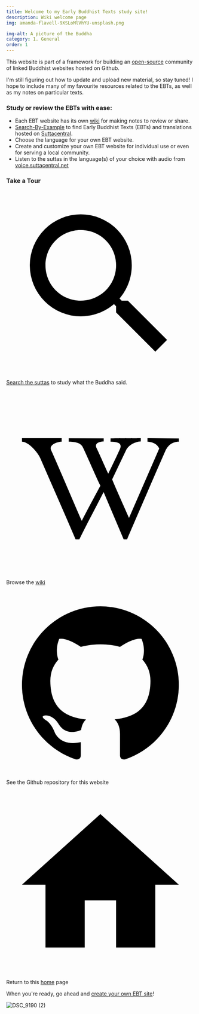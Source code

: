 ```yaml
---
title: Welcome to my Early Buddhist Texts study site!
description: Wiki welcome page
img: amanda-flavell-9XSLoMlVhYU-unsplash.png

img-alt: A picture of the Buddha
category: 1. General
order: 1
---
```


This website is part of a framework for building 
an [open-source](https://opensource.org/licenses/MIT) 
community of
linked Buddhist websites hosted on Github.

I'm still figuring out how to update and upload new material, so stay tuned! I hope to include many of my favourite resources related to the EBTs, as well as my notes on particular texts.

### Study or review the EBTs with ease:

* Each EBT website has its own [wiki](/wiki/author) for making notes to review or share.
* [Search-By-Example](/suttas) to find Early Buddhist Texts (EBTs) and translations hosted on [Suttacentral](https://suttacentral.net).  
* Choose the language for your own EBT website.
* Create and customize your own EBT website for individual use or even for serving a local community.
* Listen to the suttas in the language(s) of your choice with audio from [voice.suttacentral.net](https://voice.suttacentral.net)

### Take a Tour

<a href="/suttas" class="ebt-icon-btn v-btn v-btn--icon v-btn--round v-btn--router theme--dark v-size--default"><span class="v-btn__content"><span aria-hidden="true" class="v-icon notranslate theme--dark"><svg xmlns="http://www.w3.org/2000/svg" viewBox="0 0 24 24" role="img" aria-hidden="true" class="v-icon__svg"><path d="M9.5,3A6.5,6.5 0 0,1 16,9.5C16,11.11 15.41,12.59 14.44,13.73L14.71,14H15.5L20.5,19L19,20.5L14,15.5V14.71L13.73,14.44C12.59,15.41 11.11,16 9.5,16A6.5,6.5 0 0,1 3,9.5A6.5,6.5 0 0,1 9.5,3M9.5,5C7,5 5,7 5,9.5C5,12 7,14 9.5,14C12,14 14,12 14,9.5C14,7 12,5 9.5,5Z"></path></svg></span></span></a> [Search the suttas](/suttas) to study what the Buddha said.

<a href="/wiki" class="ebt-icon-btn v-btn--active v-btn v-btn--icon v-btn--round v-btn--router theme--dark v-size--default" aria-current="page"><span class="v-btn__content"><span aria-hidden="true" class="v-icon notranslate theme--dark"><svg xmlns="http://www.w3.org/2000/svg" viewBox="0 0 24 24" role="img" aria-hidden="true" class="v-icon__svg"><path d="M14.97,18.95L12.41,12.92C11.39,14.91 10.27,17 9.31,18.95C9.3,18.96 8.84,18.95 8.84,18.95C7.37,15.5 5.85,12.1 4.37,8.68C4.03,7.84 2.83,6.5 2,6.5C2,6.4 2,6.18 2,6.05H7.06V6.5C6.46,6.5 5.44,6.9 5.7,7.55C6.42,9.09 8.94,15.06 9.63,16.58C10.1,15.64 11.43,13.16 12,12.11C11.55,11.23 10.13,7.93 9.71,7.11C9.39,6.57 8.58,6.5 7.96,6.5C7.96,6.35 7.97,6.25 7.96,6.06L12.42,6.07V6.47C11.81,6.5 11.24,6.71 11.5,7.29C12.1,8.53 12.45,9.42 13,10.57C13.17,10.23 14.07,8.38 14.5,7.41C14.76,6.76 14.37,6.5 13.29,6.5C13.3,6.38 13.3,6.17 13.3,6.07C14.69,6.06 16.78,6.06 17.15,6.05V6.47C16.44,6.5 15.71,6.88 15.33,7.46L13.5,11.3C13.68,11.81 15.46,15.76 15.65,16.2L19.5,7.37C19.2,6.65 18.34,6.5 18,6.5C18,6.37 18,6.2 18,6.05L22,6.08V6.1L22,6.5C21.12,6.5 20.57,7 20.25,7.75C19.45,9.54 17,15.24 15.4,18.95C15.4,18.95 14.97,18.95 14.97,18.95Z"></path></svg></span></span></a> Browse the [wiki](/wiki)

<a href="https://github.com/ebt-site/ebt-site" target="_blank" class="ebt-icon-btn v-btn v-btn--icon v-btn--round theme--dark v-size--default" title="Github"><span class="v-btn__content"><span aria-hidden="true" class="v-icon notranslate theme--dark"><svg xmlns="http://www.w3.org/2000/svg" viewBox="0 0 24 24" role="img" aria-hidden="true" class="v-icon__svg"><path d="M12,2A10,10 0 0,0 2,12C2,16.42 4.87,20.17 8.84,21.5C9.34,21.58 9.5,21.27 9.5,21C9.5,20.77 9.5,20.14 9.5,19.31C6.73,19.91 6.14,17.97 6.14,17.97C5.68,16.81 5.03,16.5 5.03,16.5C4.12,15.88 5.1,15.9 5.1,15.9C6.1,15.97 6.63,16.93 6.63,16.93C7.5,18.45 8.97,18 9.54,17.76C9.63,17.11 9.89,16.67 10.17,16.42C7.95,16.17 5.62,15.31 5.62,11.5C5.62,10.39 6,9.5 6.65,8.79C6.55,8.54 6.2,7.5 6.75,6.15C6.75,6.15 7.59,5.88 9.5,7.17C10.29,6.95 11.15,6.84 12,6.84C12.85,6.84 13.71,6.95 14.5,7.17C16.41,5.88 17.25,6.15 17.25,6.15C17.8,7.5 17.45,8.54 17.35,8.79C18,9.5 18.38,10.39 18.38,11.5C18.38,15.32 16.04,16.16 13.81,16.41C14.17,16.72 14.5,17.33 14.5,18.26C14.5,19.6 14.5,20.68 14.5,21C14.5,21.27 14.66,21.59 15.17,21.5C19.14,20.16 22,16.42 22,12A10,10 0 0,0 12,2Z"></path></svg></span></span></a> See the Github repository for this website

<a href="/" class="ebt-icon-btn v-btn v-btn--icon v-btn--round v-btn--router theme--dark v-size--default"><span class="v-btn__content"><span aria-hidden="true" class="v-icon notranslate theme--dark"><svg xmlns="http://www.w3.org/2000/svg" viewBox="0 0 24 24" role="img" aria-hidden="true" class="v-icon__svg"><path d="M10,20V14H14V20H19V12H22L12,3L2,12H5V20H10Z"></path></svg></span></span></a> Return to this [home](/wiki/welcome) page

When you're ready, go ahead and
[create your own EBT site](/author/build-site)!

![DSC_9190 (2)](https://user-images.githubusercontent.com/84634514/119237584-9859fa00-bb0b-11eb-9c8a-90474f9aea74.JPG)


